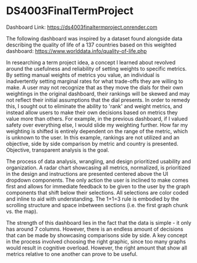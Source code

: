 # DS4003FinalTermProject

Dashboard Link: https://ds4003finaltermproject.onrender.com

The following dashboard was inspired by a dataset found alongside data describing the quality of life of a 137 countries based on this weighted dashboard: https://www.worlddata.info/quality-of-life.php

In researching a term project idea, a concept I learned about revolved around the usefulness and reliability of setting weights to specific metrics. By setting manual weights of metrics you value, an individual is inadvertently setting marginal rates for what trade-offs they are willing to make. A user may not recognize that as they move the dials for their own weightings in the original dashboard, their rankings will be skewed and may not reflect their initial assumptions that the dial presents. In order to remedy this, I sought out to eliminate the ability to 'rank' and weight metrics, and instead allow users to make their own decisions based on metrics they value more than others. For example, in the previous dashboard, if I valued safety over everything else, I would slide my weighting further. How far my weighting is shifted is entirely dependent on the range of the metric, which is unknown to the user. In this example, rankings are not utilized and an objective, side by side comparison by metric and country is presented. Objective, transparent analysis is the goal.

The process of data analysis, wrangling, and design prioritized usability and organization. A radar chart showcasing all metrics, normalized, is prioritized in the design and instructions are presented centered above the UI dropdown components. The only action the user is inclined to make comes first and allows for immediate feedback to be given to the user by the graph components that shift below their selections. All selections are color coded and inline to aid with understanding. The 1+1=3 rule is embodied by the scrolling structure and space inbetween sections (i.e. the first graph chunk vs. the map). 

The strength of this dashboard lies in the fact that the data is simple - it only has around 7 columns. However, there is an endless amount of decisions that can be made by showcasing comparisons side by side. A key concept in the process involved choosing the right graphic, since too many graphs would result in cognitive overload. However, the right amount that show all metrics relative to one another can prove to be useful. 
